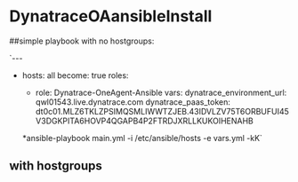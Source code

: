# DynatraceOAansibleInstall

##simple playbook with no hostgroups:


`---
- hosts: all
  become: true
  roles:
    - role: Dynatrace-OneAgent-Ansible
  vars:
    dynatrace_environment_url: qwl01543.live.dynatrace.com
    dynatrace_paas_token: dt0c01.MLZ6TKLZPSIMQSMLIWWTZJEB.43IDVLZV75T6ORBUFUI45V3DGKPITA6HOVP4QGAPB4P2FTRDJXRLLKUKOIHENAHB
    
    *ansible-playbook main.yml -i /etc/ansible/hosts -e vars.yml -kK`
  


## with hostgroups

